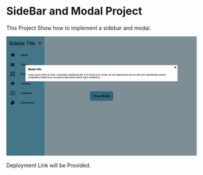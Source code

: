 # SideBar and Modal Project

This Project Show how to implement a sidebar and modal.

![Sidebar and Modal](thumbnail.png)

Deployment Link will be Provided.

